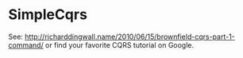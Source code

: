 SimpleCqrs
==========
See: http://richarddingwall.name/2010/06/15/brownfield-cqrs-part-1-command/
or find your favorite CQRS tutorial on Google.
